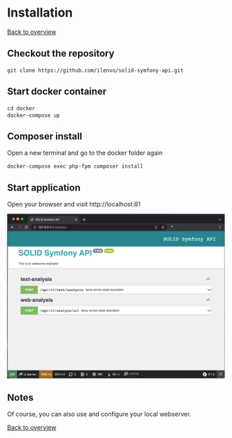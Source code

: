 # Installation

[Back to overview](../README.md)

## Checkout the repository

    git clone https://github.com/ilenvo/solid-symfony-api.git

## Start docker container

    cd docker
    docker-compose up

## Composer install

Open a new terminal and go to the docker folder again

    docker-compose exec php-fpm composer install

## Start application

Open your browser and visit http://localhost:81

![API Request](img/swagger.jpg)

## Notes

Of course, you can also use and configure your local webserver.

[Back to overview](../README.md)